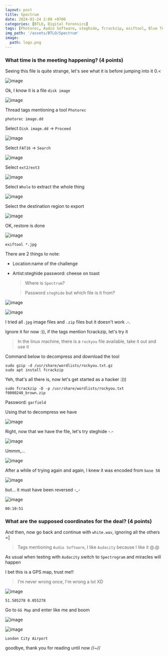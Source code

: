 ```yaml
---
layout: post
title: Spectrum 
date: 2024-01-24 2:00 +0700
categories: [BTLO, Digital Forensics]
tags: [Photorec, Audio Software, steghide, fcrackzip, exiftool, Blue Team, btlo, forensics]     # TAG names should always be lowercase
img_path: '/assets/BTLO/Spectrum'
image: 
  path: logo.png
--- 
```


### What time is the meeting happening? (4 points)

Seeing this file is quite strange, let's see what it is before jumping into it 0.<

![image](https://github.com/zs0b/zs0b.github.io/assets/118095276/6138d1bb-98e9-4165-a2a3-15cf679d37a3)

Ok, I know it is a file `disk image`

![image](https://github.com/zs0b/zs0b.github.io/assets/118095276/1e09ca92-e04a-458f-93d1-589e96d92b68)

Thread tags mentioning a tool `Photorec`

```
photorec image.dd 
```

Select `Disk image.dd` -> `Proceed`

![image](https://github.com/zs0b/zs0b.github.io/assets/118095276/4115055d-2082-4b64-95e3-1a1b13b177f0)

Select `FAT16` -> `Search`

![image](https://github.com/zs0b/zs0b.github.io/assets/118095276/8abb1791-79ab-4ab4-b31a-a5823a69d192)

Select `ext2/ext3`

![image](https://github.com/zs0b/zs0b.github.io/assets/118095276/569f289d-082e-4be1-88b4-c338ec8b3f7e)

Select `Whole` to extract the whole thing

![image](https://github.com/zs0b/zs0b.github.io/assets/118095276/96fc0eaa-ca0f-4074-8d6a-e1ab06280809)

Select the destination region to export

![image](https://github.com/zs0b/zs0b.github.io/assets/118095276/d19fbb96-cce0-4977-9df6-9a99d449b5ba)

OK, restore is done

![image](https://github.com/zs0b/zs0b.github.io/assets/118095276/3273d285-a9ad-4c1c-afc4-2c0f130a1974)

```
exiftool *.jpg
```

There are 2 things to note:
- Location:name of the challenge
- Artist:steghide password: cheese on toast
  >Where is `Spectrum`?
  
  >Password `steghide` but which file is it from?

![image](https://github.com/zs0b/zs0b.github.io/assets/118095276/9641aeb3-28c8-44e3-835e-f2da9b8b173d)

![image](https://github.com/zs0b/zs0b.github.io/assets/118095276/82cbcfd3-deb1-49d4-aed9-7a29719a7626)

I tried all .`jpg` image files and `.zip` files but it doesn't work .-.

Ignore it for now :)), if the tags mention fcrackzip, let's try it
> In the linux machine, there is a `rockyou` file available, take it out and use it

Command below to decompress and download the tool

```
sudo gzip -d /usr/share/wordlists/rockyou.txt.gz
sudo apt install fcrackzip
```
Yeh, that's all there is, now let's get started as a hacker :)))

```
sudo fcrackzip -D -p /usr/share/wordlists/rockyou.txt f0000240_brown.zip 
```
Password: `garfield`

Using that to decompress we have

![image](https://github.com/zs0b/zs0b.github.io/assets/118095276/ce7e525b-200c-48f6-a1f2-4ab56fe69cf7)

Right, now that we have the file, let's try steghide -.-

![image](https://github.com/zs0b/zs0b.github.io/assets/118095276/3270e694-ee35-41e1-a8a7-7b50280b9501)

Ummm,...

![image](https://github.com/zs0b/zs0b.github.io/assets/118095276/c7c4af8c-8396-4c0b-8f22-4098bfcc080f)

After a while of trying again and again, I knew it was encoded from `base 58`

![image](https://github.com/zs0b/zs0b.github.io/assets/118095276/6661a385-2364-462f-aec2-db0371353ff9)

but... it must have been reversed -_-

![image](https://github.com/zs0b/zs0b.github.io/assets/118095276/8cfb89c9-9738-4335-835e-8ef5d741e0f5)

`00:10:51`

### What are the supposed coordinates for the deal? (4 points)

And then, now go back and continue with `white.wav`, ignoring all the others =]
> Tags mentioning `Audio Software`, I like `Audacity` because I like it @.@

As usual when testing with `Audacity` switch to `Spectrogram` and miracles will happen

I bet this is a GPS map, trust me!!
> I'm never wrong once, I'm wrong a lot XD

![image](https://github.com/zs0b/zs0b.github.io/assets/118095276/ccd8cf77-5a89-4558-9f49-48aebb3a81eb)

`51.505278 0.055278`

Go to `GG Map` and enter like me and boom


![image](https://github.com/zs0b/zs0b.github.io/assets/118095276/2528225f-2457-4d22-84ea-c2dddd412a41)

![image](https://github.com/zs0b/zs0b.github.io/assets/118095276/a3b66f98-c88a-4575-b8f2-b450b1e066dd)

`London City Airport`

goodbye, thank you for reading until now //~//



























